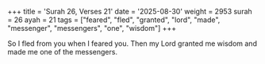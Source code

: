 +++
title = 'Surah 26, Verses 21'
date = '2025-08-30'
weight = 2953
surah = 26
ayah = 21
tags = ["feared", "fled", "granted", "lord", "made", "messenger", "messengers", "one", "wisdom"]
+++

So I fled from you when I feared you. Then my Lord granted me wisdom and made me one of the messengers.